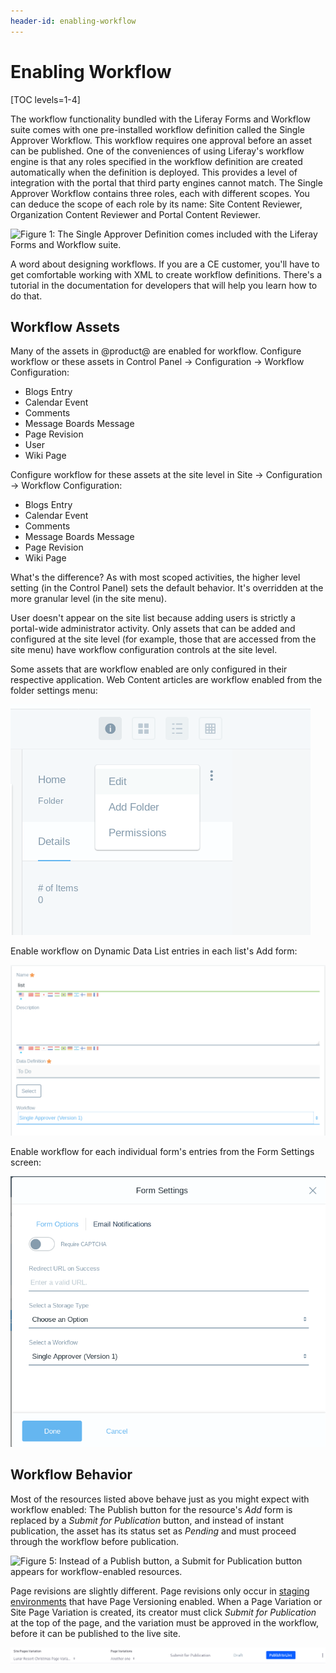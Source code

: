 ```yaml
---
header-id: enabling-workflow
---
```


# Enabling Workflow

[TOC levels=1-4]

The workflow functionality bundled with the Liferay Forms and Workflow suite comes
with one pre-installed workflow definition called the Single Approver Workflow. This
workflow requires one approval before an asset can be published. One of the
conveniences of using Liferay's workflow engine is that any roles specified in
the workflow definition are created automatically when the definition is
deployed. This provides a level of integration with the portal that third party
engines cannot match. The Single Approver Workflow contains three roles, each
with different scopes. You can deduce the scope of each role by its name: Site
Content Reviewer, Organization Content Reviewer and Portal Content Reviewer.

![Figure 1: The Single Approver Definition comes included with the Liferay Forms and Workflow suite.](../../images/single-approver.png)

A word about designing workflows. If you are a CE <!--Change if necessary-->
customer, you'll have to get comfortable working with XML to create workflow
definitions. There's a tutorial in the documentation for developers that will
help you learn how to do that<!--LINK-->. 

<!-- If you're a DXP customer, you have access to the Kaleo Designer
workflow builder, which gives you a nice user interface where you drag and drop
workflow nodes onto a canvas to create your workflow definitions. If you want to
start with one of the definitions mentioned above, editing it to suit your needs
would be a simple task with the Kaleo Designer. -->

<!--Picture of Workflow Designer-->

## Workflow Assets

Many of the assets in @product@ are enabled for workflow. Configure workflow or
these assets in Control Panel &rarr; Configuration &rarr; Workflow Configuration:

- Blogs Entry
- Calendar Event
- Comments
- Message Boards Message
- Page Revision
- User
- Wiki Page

Configure workflow for these assets at the site level in Site &rarr;
Configuration &rarr; Workflow Configuration:

- Blogs Entry
- Calendar Event
- Comments
- Message Boards Message
- Page Revision
- Wiki Page

What's the difference? As with most scoped activities, the higher level setting
(in the Control Panel) sets the default behavior. It's overridden at the more
granular level (in the site menu).

User doesn't appear on the site list because adding users is strictly a
portal-wide administrator activity. Only assets that can be added and configured
at the site level (for example, those that are accessed from the site menu) have
workflow configuration controls at the site level.

Some assets that are workflow enabled are only configured in their respective
application. Web Content articles are workflow enabled from the folder settings
menu:

![Figure 2: Enable workflow on Web Content at the folder level.](../../images/web-content-workflow.png)

Enable workflow on Dynamic Data List entries in each list's Add form:

![Figure 3: Workflow is configured for each individual Dynamic Data List.](../../images/ddl-workflow.png)

Enable workflow for each individual form's entries from the Form Settings screen:

![Figure 4: Enable workflow on each form's entries in the Form Settings window.](../../images/forms-workflow2.png)

## Workflow Behavior

Most of the resources listed above behave just as you might expect with workflow
enabled: The Publish button for the resource's *Add* form is replaced by a
*Submit for Publication* button, and instead of instant publication, the asset
has its status set as *Pending* and must proceed through the workflow
before publication. 

![Figure 5: Instead of a Publish button, a Submit for Publication button appears
for workflow-enabled resources.](../../images/submit-for-publication.png)

Page revisions are slightly different. Page revisions only occur in 
[staging environments](/docs/7-0/user/-/knowledge_base/u/staging-content-for-publication) 
that have Page Versioning enabled. When a Page Variation or Site Page Variation
is created, its creator must click *Submit for Publication* at the top of the
page, and the variation must be approved in the workflow, before it can be
published to the live site.

![Figure 6: With workflow enabled on Page Revisions, the site administrator must submit their page variation for publication before it can go live.](../../images/page-revision-submission.png)



